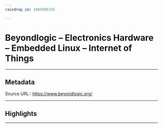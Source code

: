 ```yaml
---
raindrop_id: 1005005335

---
```


# Beyondlogic – Electronics Hardware – Embedded Linux – Internet of Things

___
## Metadata
Source URL:: https://www.beyondlogic.org/


___
## Highlights
___